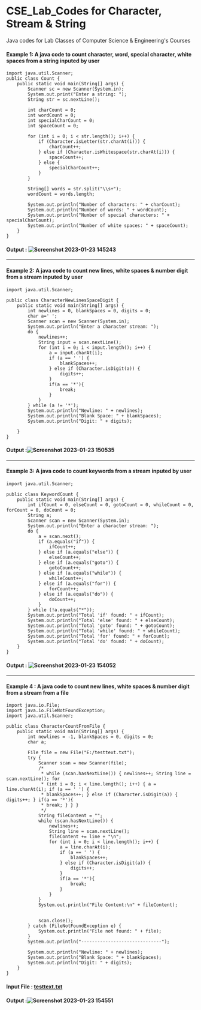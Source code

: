 # CSE_Lab_Codes for Character, Stream & String
Java codes for Lab Classes of Computer Science &amp; Engineering's Courses<br>
#### Example 1: A java code to count character, word, special character, white spaces from a string inputed by user

```
import java.util.Scanner;
public class Count {
    public static void main(String[] args) {
        Scanner sc = new Scanner(System.in);
        System.out.print("Enter a string: ");
        String str = sc.nextLine();
        
        int charCount = 0;
        int wordCount = 0;
        int specialCharCount = 0;
        int spaceCount = 0;

        for (int i = 0; i < str.length(); i++) {
            if (Character.isLetter(str.charAt(i))) {
                charCount++;
            } else if (Character.isWhitespace(str.charAt(i))) {
                spaceCount++;
            } else {
                specialCharCount++;
            }
        }

        String[] words = str.split("\\s+");
        wordCount = words.length;

        System.out.println("Number of characters: " + charCount);
        System.out.println("Number of words: " + wordCount);
        System.out.println("Number of special characters: " + specialCharCount);
        System.out.println("Number of white spaces: " + spaceCount);
    }
}
```
#### Output : ![Screenshot 2023-01-23 145243](https://user-images.githubusercontent.com/27882232/213999113-d409ce6c-c64b-4e40-87aa-5117c1abb0cd.jpg)
***
#### Example 2: A java code to count new lines, white spaces & number digit from a stream inputed by user

```
import java.util.Scanner;

public class CharacterNewLinesSpaceDigit {
    public static void main(String[] args) {
        int newlines = 0, blankSpaces = 0, digits = 0;
        char a=' ';
        Scanner scan = new Scanner(System.in);
        System.out.println("Enter a character stream: ");
        do {
            newlines++;
            String input = scan.nextLine();
            for (int i = 0; i < input.length(); i++) {
                a = input.charAt(i);
                if (a == ' ') {
                    blankSpaces++;
                } else if (Character.isDigit(a)) {
                    digits++;
                }
                if(a == '*'){
                    break;
                }
            }
        } while (a != '*');
        System.out.println("Newline: " + newlines);
        System.out.println("Blank Space: " + blankSpaces);
        System.out.println("Digit: " + digits);
        
    }
}
```
#### Output :![Screenshot 2023-01-23 150535](https://user-images.githubusercontent.com/27882232/214001600-ced6d377-b30e-4c59-a318-800a64e57e91.jpg)
***
#### Example 3: A java code to count keywords from a stream inputed by user

```
import java.util.Scanner;

public class KeywordCount {
    public static void main(String[] args) {
        int ifCount = 0, elseCount = 0, gotoCount = 0, whileCount = 0, forCount = 0, doCount = 0;
        String a;
        Scanner scan = new Scanner(System.in);
        System.out.println("Enter a character stream: ");
        do {
            a = scan.next();
            if (a.equals("if")) {
                ifCount++;
            } else if (a.equals("else")) {
                elseCount++;
            } else if (a.equals("goto")) {
                gotoCount++;
            } else if (a.equals("while")) {
                whileCount++;
            } else if (a.equals("for")) {
                forCount++;
            } else if (a.equals("do")) {
                doCount++;
            }
        } while (!a.equals("*"));
        System.out.println("Total 'if' found: " + ifCount);
        System.out.println("Total 'else' found: " + elseCount);
        System.out.println("Total 'goto' found: " + gotoCount);
        System.out.println("Total 'while' found: " + whileCount);
        System.out.println("Total 'for' found: " + forCount);
        System.out.println("Total 'do' found: " + doCount);
    }
}

```
#### Output : ![Screenshot 2023-01-23 154052](https://user-images.githubusercontent.com/27882232/214008673-d532d99e-9c3e-4aef-bbd9-5fd266f1156e.jpg)

***
#### Example 4 : A java code to count new lines, white spaces & number digit from a stream from a file

```
import java.io.File;
import java.io.FileNotFoundException;
import java.util.Scanner;

public class CharacterCountFromFile {
    public static void main(String[] args) {
        int newlines = -1, blankSpaces = 0, digits = 0;
        char a;
        
        File file = new File("E:/testtext.txt");
        try {
            Scanner scan = new Scanner(file);
			/*
			 * while (scan.hasNextLine()) { newlines++; String line = scan.nextLine(); for
			 * (int i = 0; i < line.length(); i++) { a = line.charAt(i); if (a == ' ') {
			 * blankSpaces++; } else if (Character.isDigit(a)) { digits++; } if(a == '*'){
			 * break; } } }
			 */
            String fileContent = "";
            while (scan.hasNextLine()) {
                newlines++;
                String line = scan.nextLine();
                fileContent += line + "\n";
                for (int i = 0; i < line.length(); i++) {
                    a = line.charAt(i);
                    if (a == ' ') {
                        blankSpaces++;
                    } else if (Character.isDigit(a)) {
                        digits++;
                    }
                    if(a == '*'){
                        break;
                    }
                }
            }
            System.out.println("File Content:\n" + fileContent);


            scan.close();
        } catch (FileNotFoundException e) {
            System.out.println("File not found: " + file);
        }
        System.out.println("------------------------------");

        System.out.println("Newline: " + newlines);
        System.out.println("Blank Space: " + blankSpaces);
        System.out.println("Digit: " + digits);
    }
}

```
#### Input File : [testtext.txt](https://github.com/habibcse009/JavaCodes_Character_Stream/files/10478460/testtext.txt)

#### Output :![Screenshot 2023-01-23 154551](https://user-images.githubusercontent.com/27882232/214009348-60a56688-fb84-408a-8032-6c7e50955b6a.jpg)
